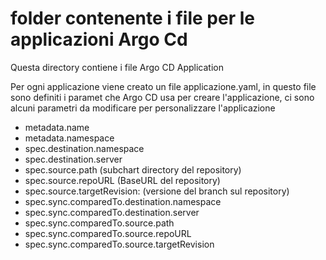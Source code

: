 # folder contenente i file per le applicazioni Argo Cd
Questa  directory contiene  i file Argo CD Application

Per ogni applicazione viene creato un file   applicazione.yaml, in questo file sono definiti i paramet
che Argo CD usa per creare l'applicazione, ci sono alcuni parametri da modificare per  personalizzare l'applicazione
 
  - metadata.name
  - metadata.namespace
  - spec.destination.namespace
  - spec.destination.server
  - spec.source.path                            (subchart directory del repository)
  - spec.source.repoURL                         (BaseURL del  repository)
  - spec.source.targetRevision:                 (versione del branch sul repository) 
  - spec.sync.comparedTo.destination.namespace  
  - spec.sync.comparedTo.destination.server
  - spec.sync.comparedTo.source.path
  - spec.sync.comparedTo.source.repoURL
  - spec.sync.comparedTo.source.targetRevision
